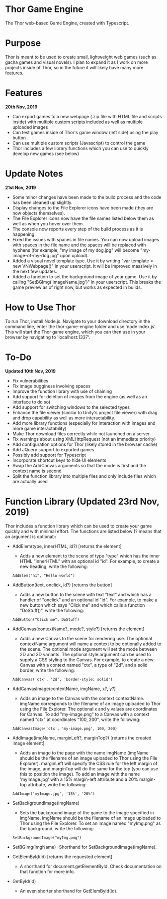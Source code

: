 # Thor Game Engine
 The Thor web-based Game Engine, created with Typescript. 

# Purpose
Thor is meant to be used to create small, lightweight web games (such as gacha games and 
visual novels). I plan to expand it as I work on more projects inside of Thor, so 
in the future it will likely have many more features.

# Features
**20th Nov, 2019**
- Can export games to a new webpage (.zip file with HTML file and scripts inside) with multiple 
custom scripts included as well as multiple uploaded images
- Can test games inside of Thor's game window (left side) using the play button
- Can use multiple custom scripts (Javascript) to control the game
- Thor includes a few library functions which you can use to quickly develop new games (see below)

# Update Notes
**21st Nov, 2019**
- Some minor changes have been made to the build process and the code has been cleaned up slightly.
- Display changes to the File Explorer icons have been made (they are now objects themselves).
- The File Explorer icons now have the file names listed below them as well as when you hover
over them. 
- The console now reports every step of the build process as it is happening. 
- Fixed the issues with spaces in file names. You can now upload images with spaces in the file 
name and the spaces will be replaced with hyphens (for example, "my image of my dog.jpg" will 
become "my-image-of-my-dog.jpg" upon upload).
- Added a visual novel template type. Use it by writing "var template = new VNWebpage()" in 
your userscript. It will be improved massively in the next few updates.
- Added a function to set the background image of your game. Use it by calling 
"SetBGImg('imageName.jpg')" in your userscript. This breaks the game preview as of right now,
but works as expected in builds. 

# How to Use Thor
To run Thor, install Node.js. Navigate to your download directory in the command line, enter the thor-game-engine folder and use 'node index.js'. This will start the Thor game engine, which you can then use in your browser by navigating to 'localhost:1337'. 

# To-Do
**Updated 10th Nov, 2019**
- Fix vulnerabilities
- Fix image bugginess involving spaces
- Improve the function library with use of chaining 
- Add support for deletion of images from the engine (as well as an interface to do so)
- Add support for switching windows to the selected types
- Enhance the file viewer (similar to Unity's project file viewer) with drag and drop capability
as well as more interactability. 
- Add more library functions (especially for interaction with images and more game interactability)
- Make Thor download files correctly while not launched on a server
- Fix warnings about using XMLHttpRequest (not an immediate priority)
- Add configuration options for Thor (likely stored in the browser cache)
- Add JQuery support to exported games
- Possibly add support for Typescript
- Incorporate shortcut keys to hide UI elements
- Swap the AddCanvas arguments so that the mode is first and the context name is second
- Split the function library into multiple files and only include files which are actually used

# Function Library (Updated 23rd Nov, 2019)
Thor includes a function library which can be used to create your game quickly and with 
minimal effort. The functions are listed below (? means that an argument is optional): 

- AddElem(type, innerHTML, id?)     [returns the element]
  - Adds a new element to the scene of type "type" which has the inner HTML "innerHTML" 
with an optional id "id". For example, to create a new heading, write the following: 
  ```
  AddElem("h1", "Hello world")
  ```

- AddButton(text, onclick, id?)     [returns the button]
  - Adds a new button to the scene with text "text" and which has a handler of "onclick"
  and an optional id "id". For example, to make a new button which says "Click me" 
  and which calls a function "DoStuff()", write the following: 
  ```
  AddButton("Click me", DoStuff)
  ```

- AddCanvas(contextName?, mode?, style?)     [returns the element]
  - Adds a new Canvas to the scene for rendering use. The optional contextName argument will
  name a context to be optionally added to the scene. The optional mode argument will set
  the mode between 2D and 3D variants. The optional style argument can be used to supply 
  a CSS styling to the Canvas. For example, to create a new Canvas with a context named
  "ctx", a type of "2d", and a solid border, write the following:
  ```
  AddCanvas('ctx', '2d', 'border-style: solid')
  ```
  
- AddCanvasImage(contextName, imgName, x?, y?)
  - Adds an image to the Canvas with the context contextName. imgName corresponds to the 
  filename of an image uploaded to Thor using the File Explorer. The optional x and y
  values are coordinates for Canvas. To add "my-image.png" to a Canvas with a context
  named "ctx" at coordinates "100, 200", write the following: 

  ```
  AddCanvasImage('ctx', 'my-image.png', 100, 200)
  ```

- AddImage(imgName, marginLeft?, marginTop?)      [returns the created image element]
  - Adds an image to the page with the name imgName (imgName should be the filename of an image uploaded to Thor using the File Explorer). marginLeft will specify the CSS rule for the left margin of the image, and marginTop will do the same for the top (you can use this to position the image).
  To add an image with the name 'myImage.jpg' with a 15% margin-left attribute and a 20% margin-top
  attribute, write the following: 

  ```
  AddImage('myImage.jpg', '15%', '20%')
  ```

- SetBackgroundImage(imgName)
  - Sets the background image of the game to the image specified in imgName. imgName should be the 
  filename of an image uploaded to Thor using the File Explorer. To set an image named "myImg.png"
  as the background, write the following: 

  ```
  SetBackgroundImage("myImg.png")
  ```

- SetBGImg(imgName)
  -Shorthand for SetBackgroundImage(imgName).

- GetElemById(id)                 [returns the requested element]
  - A shorthand for document.getElementById. Check documentation on that function
  for more info.

- GetById(id)
  - An even shorter shorthand for GetElemById(id). 